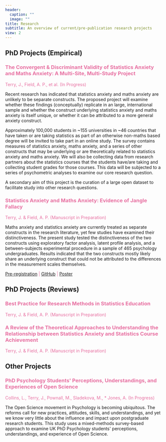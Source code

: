 ```yaml
---
header:
  caption: ""
  image: ""
title: Research
subtitle: An overview of current/pre-publication research projects
view: 2
---
```


## PhD Projects (Empirical)

### <span style = "color:#e770a1"> The Convergent & Discriminant Validity of Statistics Anxiety and Maths Anxiety: A Multi-Site, Multi-Study Project</span>

<span style = "color:#e770a1"> Terry, J., Field, A. P., et al. (In Progress)</span>

Recent research has indicated that statistics anxiety and maths anxiety are unlikely to be separate constructs. The proposed project will examine whether these findings (conceptually) replicate in an large, international sample and whether the construct underlying statistics anxiety and maths anxiety is itself unique, or whether it can be attributed to a more general anxiety construct. 

Approximately 100,000 students in ~155 universities in ~46 countries that have taken or are taking statistics as part of an otherwise non-maths based degree will be invited to take part in an online study. The survey contains measures of statistics anxiety, maths anxiety, and a series of other constructs that may be underlying or are theoretically related to statistics anxiety and maths anxiety. We will also be collecting data from research partners about the statistics courses that the students have/are taking and collecting student grades for those courses. This data will be subjected to a series of psychometric analyses to examine our core research question.

A secondary aim of this project is the curation of a large open dataset to facilitate study into other research questions.

### <span style = "color:#e770a1"> Statistics Anxiety and Maths Anxiety: Evidence of Jangle Fallacy</span>

<span style = "color:#e770a1"> Terry, J. & Field, A. P. (Manuscript in Preparation)</span>

Maths anxiety and statistics anxiety are currently treated as separate constructs in the research literature, yet few studies have examined their distinctiveness. The present study tested the distinctiveness of the two constructs using exploratory factor analysis, latent profile analysis, and a between-subjects experimental procedure in a sample of 465 psychology undergraduates. Results indicated that the two constructs mostly likely share an underlying construct that could not be attributed to the differences in the measurement scales themselves.

<span style = "color:#e770a1"> <a href="https://github.com/jenny-terry/stats_maths_anxiety/blob/master/pre-registration/preregistration_phase1.pdf">Pre-registration</a> | <a href="https://github.com/jenny-terry/stats_maths_anxiety">GitHub</a> | <a href="https://www.jennyterry.co.uk/posters_page/poster_terry_2020/">Poster</a> </span>

## PhD Projects (Reviews)

### <span style = "color:#e770a1"> Best Practice for Research Methods in Statistics Education</span>

<span style = "color:#e770a1"> Terry, J. & Field, A. P. (Manuscript in Preparation)</span>

### <span style = "color:#e770a1"> A Review of the Theoretical Approaches to Understanding the Relationship between Statistics Anxiety and Statistics Course Achievement</span>

<span style = "color:#e770a1"> Terry, J. & Field, A. P. (Manuscript in Preparation)</span>

## Other Projects

### <span style = "color:#e770a1"> PhD Psychology Students' Perceptions, Understandings, and Experiences of Open Science</span>

<span style = "color:#e770a1"> Collins, L., Terry, J., Pownall, M., Sladekova, M., * Jones, A. (In Progress)</span>

The Open Science movement in Psychology is becoming ubiquitous. The reforms call for new practices, attitudes, skills, and understandings, and yet we know very little about the influence and impact upon postgraduate research students. This study uses a mixed-methods survey-based approach to examine UK PhD Psychology students' perceptions, understandings, and experience of Open Science.
